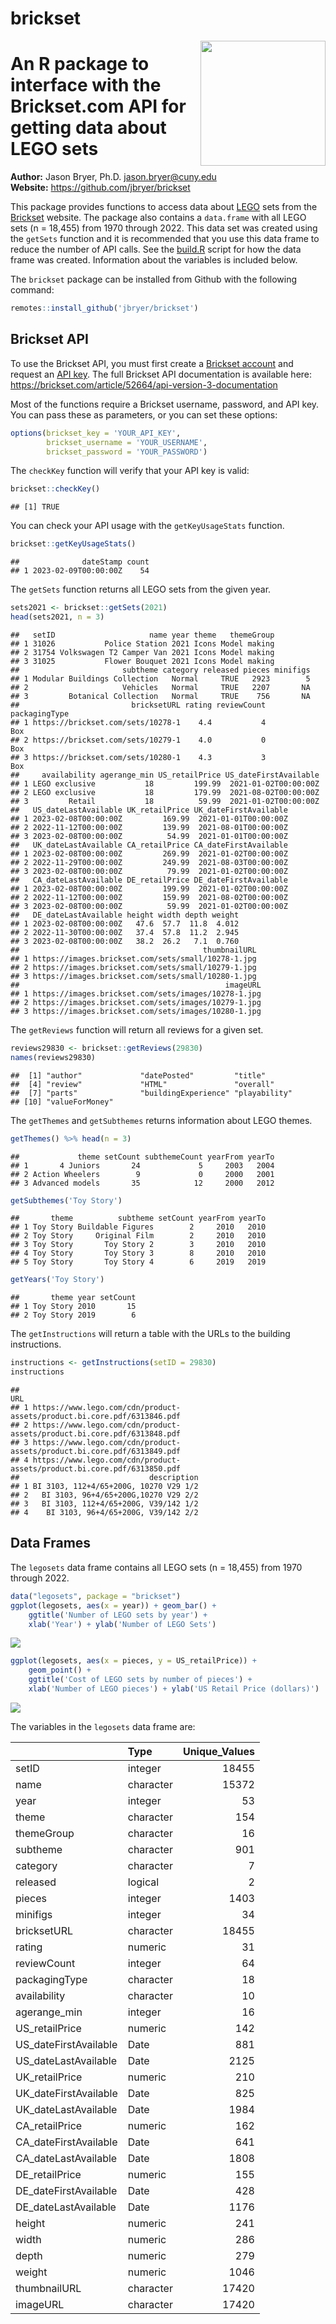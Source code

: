 brickset
================

<a href='https://github.com/jbryer/brickset'><img src='brickset.png' align="right" height="200" /></a>

# An R package to interface with the Brickset.com API for getting data about LEGO sets

**Author:** Jason Bryer, Ph.D. <jason.bryer@cuny.edu>  
**Website:** <https://github.com/jbryer/brickset>

This package provides functions to access data about
[LEGO](https://lego.com) sets from the [Brickset](https://brickset.com)
website. The package also contains a `data.frame` with all LEGO sets (n
= 18,455) from 1970 through 2022. This data set was created using the
`getSets` function and it is recommended that you use this data frame to
reduce the number of API calls. See the [build.R](build.R) script for
how the data frame was created. Information about the variables is
included below.

The `brickset` package can be installed from Github with the following
command:

``` r
remotes::install_github('jbryer/brickset')
```

## Brickset API

To use the Brickset API, you must first create a [Brickset
account](https://brickset.com/signup) and request an [API
key](http://brickset.com/tools/webservices/requestkey). The full
Brickset API documentation is available here:
<https://brickset.com/article/52664/api-version-3-documentation>

Most of the functions require a Brickset username, password, and API
key. You can pass these as parameters, or you can set these options:

``` r
options(brickset_key = 'YOUR_API_KEY',
        brickset_username = 'YOUR_USERNAME',
        brickset_password = 'YOUR_PASSWORD')
```

The `checkKey` function will verify that your API key is valid:

``` r
brickset::checkKey()
```

    ## [1] TRUE

You can check your API usage with the `getKeyUsageStats` function.

``` r
brickset::getKeyUsageStats()
```

    ##              dateStamp count
    ## 1 2023-02-09T00:00:00Z    54

The `getSets` function returns all LEGO sets from the given year.

``` r
sets2021 <- brickset::getSets(2021)
head(sets2021, n = 3)
```

    ##   setID                     name year theme   themeGroup
    ## 1 31026           Police Station 2021 Icons Model making
    ## 2 31754 Volkswagen T2 Camper Van 2021 Icons Model making
    ## 3 31025           Flower Bouquet 2021 Icons Model making
    ##                       subtheme category released pieces minifigs
    ## 1 Modular Buildings Collection   Normal     TRUE   2923        5
    ## 2                     Vehicles   Normal     TRUE   2207       NA
    ## 3         Botanical Collection   Normal     TRUE    756       NA
    ##                         bricksetURL rating reviewCount packagingType
    ## 1 https://brickset.com/sets/10278-1    4.4           4           Box
    ## 2 https://brickset.com/sets/10279-1    4.0           0           Box
    ## 3 https://brickset.com/sets/10280-1    4.3           3           Box
    ##     availability agerange_min US_retailPrice US_dateFirstAvailable
    ## 1 LEGO exclusive           18         199.99  2021-01-02T00:00:00Z
    ## 2 LEGO exclusive           18         179.99  2021-08-02T00:00:00Z
    ## 3         Retail           18          59.99  2021-01-02T00:00:00Z
    ##   US_dateLastAvailable UK_retailPrice UK_dateFirstAvailable
    ## 1 2023-02-08T00:00:00Z         169.99  2021-01-01T00:00:00Z
    ## 2 2022-11-12T00:00:00Z         139.99  2021-08-01T00:00:00Z
    ## 3 2023-02-08T00:00:00Z          54.99  2021-01-01T00:00:00Z
    ##   UK_dateLastAvailable CA_retailPrice CA_dateFirstAvailable
    ## 1 2023-02-08T00:00:00Z         269.99  2021-01-02T00:00:00Z
    ## 2 2022-11-29T00:00:00Z         249.99  2021-08-03T00:00:00Z
    ## 3 2023-02-08T00:00:00Z          79.99  2021-01-02T00:00:00Z
    ##   CA_dateLastAvailable DE_retailPrice DE_dateFirstAvailable
    ## 1 2023-02-08T00:00:00Z         199.99  2021-01-02T00:00:00Z
    ## 2 2022-11-12T00:00:00Z         159.99  2021-08-02T00:00:00Z
    ## 3 2023-02-08T00:00:00Z          59.99  2021-01-02T00:00:00Z
    ##   DE_dateLastAvailable height width depth weight
    ## 1 2023-02-08T00:00:00Z   47.6  57.7  11.8  4.012
    ## 2 2022-11-30T00:00:00Z   37.4  57.8  11.2  2.945
    ## 3 2023-02-08T00:00:00Z   38.2  26.2   7.1  0.760
    ##                                         thumbnailURL
    ## 1 https://images.brickset.com/sets/small/10278-1.jpg
    ## 2 https://images.brickset.com/sets/small/10279-1.jpg
    ## 3 https://images.brickset.com/sets/small/10280-1.jpg
    ##                                              imageURL
    ## 1 https://images.brickset.com/sets/images/10278-1.jpg
    ## 2 https://images.brickset.com/sets/images/10279-1.jpg
    ## 3 https://images.brickset.com/sets/images/10280-1.jpg

The `getReviews` function will return all reviews for a given set.

``` r
reviews29830 <- brickset::getReviews(29830)
names(reviews29830)
```

    ##  [1] "author"             "datePosted"         "title"             
    ##  [4] "review"             "HTML"               "overall"           
    ##  [7] "parts"              "buildingExperience" "playability"       
    ## [10] "valueForMoney"

The `getThemes` and `getSubthemes` returns information about LEGO
themes.

``` r
getThemes() %>% head(n = 3)
```

    ##             theme setCount subthemeCount yearFrom yearTo
    ## 1       4 Juniors       24             5     2003   2004
    ## 2 Action Wheelers        9             0     2000   2001
    ## 3 Advanced models       35            12     2000   2012

``` r
getSubthemes('Toy Story')
```

    ##       theme          subtheme setCount yearFrom yearTo
    ## 1 Toy Story Buildable Figures        2     2010   2010
    ## 2 Toy Story     Original Film        2     2010   2010
    ## 3 Toy Story       Toy Story 2        3     2010   2010
    ## 4 Toy Story       Toy Story 3        8     2010   2010
    ## 5 Toy Story       Toy Story 4        6     2019   2019

``` r
getYears('Toy Story')
```

    ##       theme year setCount
    ## 1 Toy Story 2010       15
    ## 2 Toy Story 2019        6

The `getInstructions` will return a table with the URLs to the building
instructions.

``` r
instructions <- getInstructions(setID = 29830)
instructions
```

    ##                                                                       URL
    ## 1 https://www.lego.com/cdn/product-assets/product.bi.core.pdf/6313846.pdf
    ## 2 https://www.lego.com/cdn/product-assets/product.bi.core.pdf/6313848.pdf
    ## 3 https://www.lego.com/cdn/product-assets/product.bi.core.pdf/6313849.pdf
    ## 4 https://www.lego.com/cdn/product-assets/product.bi.core.pdf/6313850.pdf
    ##                             description
    ## 1 BI 3103, 112+4/65+200G, 10270 V29 1/2
    ## 2   BI 3103, 96+4/65+200G,10270 V29 2/2
    ## 3   BI 3103, 112+4/65+200G, V39/142 1/2
    ## 4    BI 3103, 96+4/65+200G, V39/142 2/2

## Data Frames

The `legosets` data frame contains all LEGO sets (n = 18,455) from 1970
through 2022.

``` r
data("legosets", package = "brickset")
ggplot(legosets, aes(x = year)) + geom_bar() +
    ggtitle('Number of LEGO sets by year') +
    xlab('Year') + ylab('Number of LEGO Sets')
```

![](README_files/figure-gfm/legosets_by_year-1.png)<!-- -->

``` r
ggplot(legosets, aes(x = pieces, y = US_retailPrice)) + 
    geom_point() +
    ggtitle('Cost of LEGO sets by number of pieces') +
    xlab('Number of LEGO pieces') + ylab('US Retail Price (dollars)')
```

![](README_files/figure-gfm/pieces_by_price-1.png)<!-- -->

The variables in the `legosets` data frame are:

|                       | Type      | Unique_Values |
|:----------------------|:----------|--------------:|
| setID                 | integer   |         18455 |
| name                  | character |         15372 |
| year                  | integer   |            53 |
| theme                 | character |           154 |
| themeGroup            | character |            16 |
| subtheme              | character |           901 |
| category              | character |             7 |
| released              | logical   |             2 |
| pieces                | integer   |          1403 |
| minifigs              | integer   |            34 |
| bricksetURL           | character |         18455 |
| rating                | numeric   |            31 |
| reviewCount           | integer   |            64 |
| packagingType         | character |            18 |
| availability          | character |            10 |
| agerange_min          | integer   |            16 |
| US_retailPrice        | numeric   |           142 |
| US_dateFirstAvailable | Date      |           881 |
| US_dateLastAvailable  | Date      |          2125 |
| UK_retailPrice        | numeric   |           210 |
| UK_dateFirstAvailable | Date      |           825 |
| UK_dateLastAvailable  | Date      |          1984 |
| CA_retailPrice        | numeric   |           162 |
| CA_dateFirstAvailable | Date      |           641 |
| CA_dateLastAvailable  | Date      |          1808 |
| DE_retailPrice        | numeric   |           155 |
| DE_dateFirstAvailable | Date      |           428 |
| DE_dateLastAvailable  | Date      |          1176 |
| height                | numeric   |           241 |
| width                 | numeric   |           286 |
| depth                 | numeric   |           279 |
| weight                | numeric   |          1046 |
| thumbnailURL          | character |         17420 |
| imageURL              | character |         17420 |
